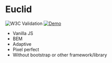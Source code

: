 # Euclid

![W3C Validation](https://img.shields.io/w3c-validation/html?preset=HTML%2C%20SVG%201.1%2C%20MathML%203.0&targetUrl=https%3A%2F%2Feuclidus.netlify.app)
[![Demo](https://img.shields.io/badge/-demo-%23027A70)](https://euclidus.netlify.app/)

- Vanilla JS
- BEM
- Adaptive
- Pixel perfect
- Without bootstrap or other framework/library
